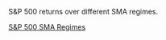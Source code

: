 S&P 500 returns over different SMA regimes.

[S&P 500 SMA Regimes](https://stockviz.biz/2018/12/04/sp-500-sma-regimes/)